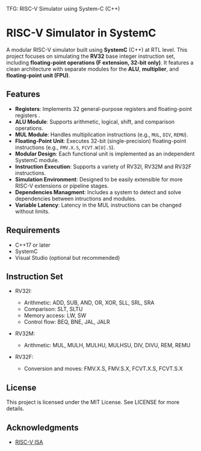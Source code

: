 TFG: RISC-V Simulator using System-C (C++)

# RISC-V Simulator in SystemC

A modular RISC-V simulator built using **SystemC** (C++) at RTL level. This project focuses on simulating the **RV32** base integer instruction set, including **floating-point operations (F extension, 32-bit only)**. It features a clean architecture with separate modules for the **ALU**, **multiplier**, and **floating-point unit (FPU)**.

## Features

- **Registers**: Implements 32 general-purpose registers and floating-point registers .
- **ALU Module**: Supports arithmetic, logical, shift, and comparison operations.
- **MUL Module**: Handles multiplication instructions (e.g., `MUL`, `DIV`, `REMU`).
- **Floating-Point Unit**: Executes 32-bit (single-precision) floating-point instructions (e.g., `FMV.X.S`, `FCVT.W[U].S`).
- **Modular Design**: Each functional unit is implemented as an independent SystemC module.
- **Instruction Execution**: Supports a variety of RV32I, RV32M and RV32F instructions.
- **Simulation Environment**: Designed to be easily extensible for more RISC-V extensions or pipeline stages.
- **Dependencies Managment**: Includes a system to detect and solve dependencies between intructions and modules.
- **Variable Latency**: Latency in the MUL instructions can be changed without limits. 

## Requirements

- C++17 or later
- SystemC
- Visual Studio (optional but recommended)

## Instruction Set
- RV32I:
  - Arithmetic: ADD, SUB, AND, OR, XOR, SLL, SRL, SRA
  - Comparison: SLT, SLTU
  - Memory access: LW, SW
  - Control flow: BEQ, BNE, JAL, JALR
 
- RV32M:
  - Arithmetic: MUL, MULH, MULHU, MULHSU, DIV, DIVU, REM, REMU

- RV32F:
  - Conversion and moves: FMV.X.S, FMV.S.X, FCVT.X.S, FCVT.S.X
    

## License
This project is licensed under the MIT License. See LICENSE for more details.

## Acknowledgments
- [RISC-V ISA](https://riscv.org/specifications/ratified/)
